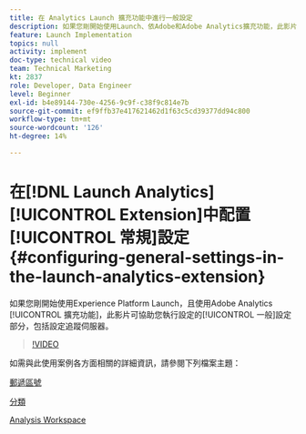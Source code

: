 ```yaml
---
title: 在 Analytics Launch 擴充功能中進行一般設定
description: 如果您剛開始使用Launch、依Adobe和Adobe Analytics擴充功能，此影片可協助您處理設定的一般設定部分，包括設定追蹤伺服器。
feature: Launch Implementation
topics: null
activity: implement
doc-type: technical video
team: Technical Marketing
kt: 2837
role: Developer, Data Engineer
level: Beginner
exl-id: b4e89144-730e-4256-9c9f-c38f9c814e7b
source-git-commit: ef9ffb37e417621462d1f63c5cd39377dd94c800
workflow-type: tm+mt
source-wordcount: '126'
ht-degree: 14%

---
```


# 在[!DNL Launch Analytics] [!UICONTROL Extension]中配置[!UICONTROL 常規]設定 {#configuring-general-settings-in-the-launch-analytics-extension}

如果您剛開始使用Experience Platform Launch，且使用Adobe Analytics [!UICONTROL 擴充功能]，此影片可協助您執行設定的[!UICONTROL 一般]設定部分，包括設定追蹤伺服器。

>[!VIDEO](https://video.tv.adobe.com/v/27093/?quality=9)

如需與此使用案例各方面相關的詳細資訊，請參閱下列檔案主題：

[郵遞區號](https://experienceleague.adobe.com/docs/analytics/components/dimensions/zip-code.html?lang=en)

[分類](https://experienceleague.adobe.com/docs/analytics/components/classifications/c-classifications.html?lang=zh-Hant)

[Analysis Workspace](https://experienceleague.adobe.com/docs/analytics/analyze/analysis-workspace/analysis-workspace-features.html)
